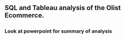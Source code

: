  <h2>SQL and Tableau analysis of the Olist Ecommerce.<h2>
<h3>Look at powerpoint for summary of analysis <a href='https://github.com/nnyase/SQL-data-analysis-ecommerce/blob/main/powerpoint%20sql%20analysis.pdf" Powerpoint Summary </a><h3>
<h3>Look at OLIST data analysis.sql for all SQL queries [SQL Queries](https://github.com/nnyase/SQL-data-analysis-ecommerce/blob/main/Olist%20Data%20Analysis.sql)<h3>

<h3>Example of Query and table<h3>

<h4>Insight 2; Managing profitable and unprofitable products.<h4>
<h5>Example of SQL query<h5>
<img src="https://raw.githubusercontent.com/nnyase/SQL-data-analysis-ecommerce/main/sql-query-loss-margin-per-city-per-product.png"/>
<h5>Example of the table generated by the query<h5>
<img src="https://raw.githubusercontent.com/nnyase/SQL-data-analysis-ecommerce/main/Tables%20Created%20in%20SQL/loss-margin-per-city-per-item-table.jpeg"/>

